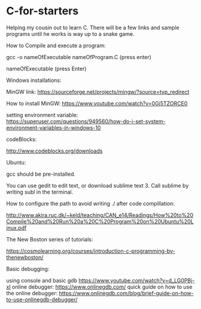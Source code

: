 # C-for-starters
Helping my cousin out to learn C. There will be a few links and sample programs until he works is way up to a snake game.

How to Compile and execute a program: 

gcc -o nameOfExecutable nameOfProgram.C (press enter)

nameOfExecutable (press Enter)


Windows installations:

MinGW link: 
  https://sourceforge.net/projects/mingw/?source=typ_redirect

How to install MinGW: 
  https://www.youtube.com/watch?v=0Gj5TZORCE0

setting environment variable: 
  https://superuser.com/questions/949560/how-do-i-set-system-environment-variables-in-windows-10



codeBlocks:

http://www.codeblocks.org/downloads


Ubuntu:

gcc should be pre-installed.

You can use gedit to edit text, or download sublime text 3. Call sublime by writing subl in the terminal.

How to configure the path to avoid writing ./ after code compillation:

http://www.akira.ruc.dk/~keld/teaching/CAN_e14/Readings/How%20to%20Compile%20and%20Run%20a%20C%20Program%20on%20Ubuntu%20Linux.pdf




The New Boston series of tutorials:

https://cosmolearning.org/courses/introduction-c-programming-by-thenewboston/



Basic debugging:

using console and basic gdb https://www.youtube.com/watch?v=d_LG0PBj-xI
online debugger: https://www.onlinegdb.com/
quick guide on how to use the online debugger: https://www.onlinegdb.com/blog/brief-guide-on-how-to-use-onlinegdb-debugger/
